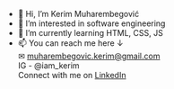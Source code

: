 - 👋 Hi, I’m Kerim Muharembegović
- 👀 I’m interested in software engineering
- 🌱 I’m currently learning HTML, CSS, JS
- 📫 You can reach me here ↓ <br>
✉ muharembegovic.kerim@gmail.com<br>
IG - @iam_kerim<br>
Connect with me on [LinkedIn](https://www.linkedin.com/in/kerim-muharembegovi%C4%87-120302176/)

<!---
KerimMbegovic/KerimMbegovic is a ✨ special ✨ repository because its `README.md` (this file) appears on your GitHub profile.
You can click the Preview link to take a look at your changes.
--->
